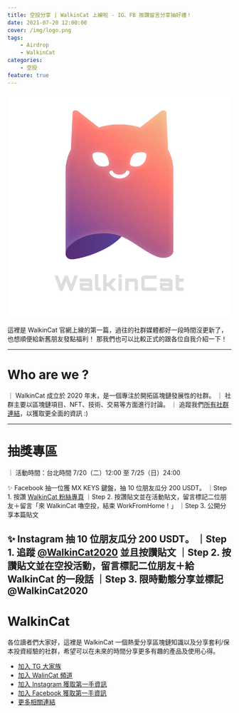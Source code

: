 ```yaml
---
title: 空投分享 | WalkinCat 上線啦 - IG、FB 按讚留言分享抽好禮！
date: 2021-07-20 12:00:00
cover: /img/logo.png
tags:
    - Airdrop
    - WalkinCat
categories:
    - 空投
feature: true
---
```


![](/img/logo.png)

這裡是 WalkinCat 官網上線的第一篇，過往的社群媒體都好一段時間沒更新了，也想順便給新舊朋友發點福利！
那我們也可以比較正式的跟各位自我介紹一下！

---

# Who are we ?
｜ WalkinCat 成立於 2020 年末，是一個專注於開拓區塊鏈發展性的社群。
｜ 社群主要以區塊鏈項目、NFT、技術、交易等方面進行討論。 
｜ 追蹤我們[所有社群連結](https://linktr.ee/walkincat)，以獲取更全面的資訊 :)

---

# 抽獎專區
｜ 活動時間：台北時間 7/20（二）12:00 至 7/25（日）24:00

✨ Facebook 抽一位獲 MX KEYS 鍵盤，抽 10 位朋友瓜分 200 USDT。
｜Step 1. 按讚 [WalkinCat 粉絲專頁](https://bit.ly/3xMmPMd)
｜Step 2. 按讚貼文並在活動貼文，留言標記二位朋友＋留言「來 WalkinCat 嚕空投，結束 WorkFromHome！」
｜Step 3. 公開分享本篇貼文

✨ Instagram 抽 10 位朋友瓜分 200 USDT。
｜Step 1. 追蹤 [@WalkinCat2020](https://bit.ly/2TgZ6ou) 並且按讚貼文
｜Step 2. 按讚貼文並在空投活動，留言標記二位朋友＋給 WalkinCat 的一段話
｜Step 3. 限時動態分享並標記 @WalkinCat2020
---
# WalkinCat
各位讀者們大家好，這裡是 WalkinCat 一個熱愛分享區塊鏈知識以及分享套利/保本投資經驗的社群，希望可以在未來的時間分享更多有趣的產品及使用心得。

- [加入 TG 大家族](https://t.me/walkincat)
- [加入 WalinCat 頻道](https://t.me/walkincat2020)
- [加入 Instagram 獲取第一手資訊](https://bit.ly/2TgZ6ou)
- [加入 Facebook 獲取第一手資訊](https://bit.ly/3xMmPMd)
- [更多相關連結](https://linktr.ee/walkincat)